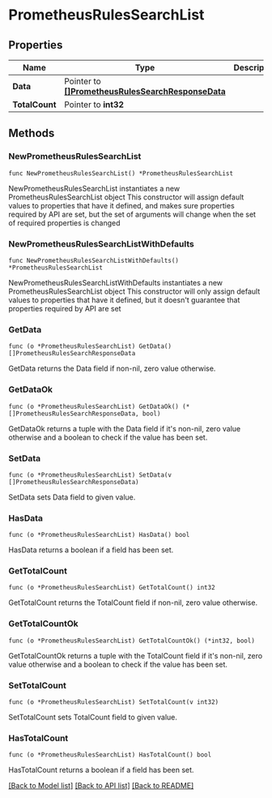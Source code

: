 # PrometheusRulesSearchList

## Properties

Name | Type | Description | Notes
------------ | ------------- | ------------- | -------------
**Data** | Pointer to [**[]PrometheusRulesSearchResponseData**](PrometheusRulesSearchResponseData.md) |  | [optional] 
**TotalCount** | Pointer to **int32** |  | [optional] 

## Methods

### NewPrometheusRulesSearchList

`func NewPrometheusRulesSearchList() *PrometheusRulesSearchList`

NewPrometheusRulesSearchList instantiates a new PrometheusRulesSearchList object
This constructor will assign default values to properties that have it defined,
and makes sure properties required by API are set, but the set of arguments
will change when the set of required properties is changed

### NewPrometheusRulesSearchListWithDefaults

`func NewPrometheusRulesSearchListWithDefaults() *PrometheusRulesSearchList`

NewPrometheusRulesSearchListWithDefaults instantiates a new PrometheusRulesSearchList object
This constructor will only assign default values to properties that have it defined,
but it doesn't guarantee that properties required by API are set

### GetData

`func (o *PrometheusRulesSearchList) GetData() []PrometheusRulesSearchResponseData`

GetData returns the Data field if non-nil, zero value otherwise.

### GetDataOk

`func (o *PrometheusRulesSearchList) GetDataOk() (*[]PrometheusRulesSearchResponseData, bool)`

GetDataOk returns a tuple with the Data field if it's non-nil, zero value otherwise
and a boolean to check if the value has been set.

### SetData

`func (o *PrometheusRulesSearchList) SetData(v []PrometheusRulesSearchResponseData)`

SetData sets Data field to given value.

### HasData

`func (o *PrometheusRulesSearchList) HasData() bool`

HasData returns a boolean if a field has been set.

### GetTotalCount

`func (o *PrometheusRulesSearchList) GetTotalCount() int32`

GetTotalCount returns the TotalCount field if non-nil, zero value otherwise.

### GetTotalCountOk

`func (o *PrometheusRulesSearchList) GetTotalCountOk() (*int32, bool)`

GetTotalCountOk returns a tuple with the TotalCount field if it's non-nil, zero value otherwise
and a boolean to check if the value has been set.

### SetTotalCount

`func (o *PrometheusRulesSearchList) SetTotalCount(v int32)`

SetTotalCount sets TotalCount field to given value.

### HasTotalCount

`func (o *PrometheusRulesSearchList) HasTotalCount() bool`

HasTotalCount returns a boolean if a field has been set.


[[Back to Model list]](../README.md#documentation-for-models) [[Back to API list]](../README.md#documentation-for-api-endpoints) [[Back to README]](../README.md)


